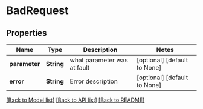 # BadRequest

## Properties
Name | Type | Description | Notes
------------ | ------------- | ------------- | -------------
**parameter** | **String** | what parameter was at fault | [optional] [default to None]
**error** | **String** | Error description | [optional] [default to None]

[[Back to Model list]](../README.md#documentation-for-models) [[Back to API list]](../README.md#documentation-for-api-endpoints) [[Back to README]](../README.md)


